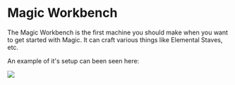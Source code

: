 # Magic Workbench
The Magic Workbench is the first machine you should make when you want to get started with Magic. 
It can craft various things like Elemental Staves, etc.

An example of it's setup can been seen here:

![](https://i.gyazo.com/49a9b7a9cd9e3aa2ebeb6a9d9b413f4e.png)